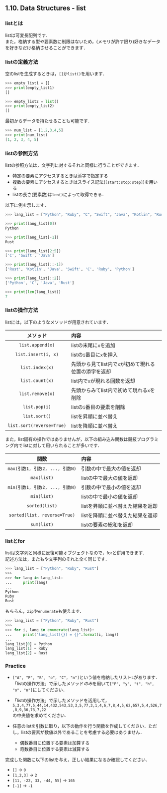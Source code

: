 ## 1.10. Data Structures - list
### listとは
listは可変長配列です．  
また，格納する型や要素数に制限はないため，(メモリが許す限り)好きなデータを好きなだけ格納させることができます．

### listの定義方法
空のlistを生成するときは，`[]`か`list()`を用います．

```python
>>> empty_list1 = []
>>> print(empty_list1)
[]

>>> empty_list2 = list()
>>> print(empty_list2)
[]
```

最初からデータを持たせることも可能です．

```python
>>> num_list = [1,2,3,4,5]
>>> print(num_list)
[1, 2, 3, 4, 5]
```

### listの参照方法
listの参照方法は，文字列に対するそれと同様に行うことができます．

- 特定の要素にアクセスするときは添字で指定する
- 複数の要素にアクセスするときはスライス記法(`[start:stop:step]`)を用いる
- listの長さ(要素数)は`len()`によって取得できる．

以下に例を示します．

```python
>>> lang_list = ["Python", "Ruby", "C", "Swift", "Java", "Kotlin", "Rust"]

>>> print(lang_list[0])
Python

>>> print(lang_list[-1])
Rust

>>> print(lang_list[2:5])
['C', 'Swift', 'Java']

>>> print(lang_list[::-1])
['Rust', 'Kotlin', 'Java', 'Swift', 'C', 'Ruby', 'Python']

>>> print(lang_list[::2])
['Python', 'C', 'Java', 'Rust']

>>> print(len(lang_list))
7
```

### listの操作方法
listには，以下のようなメソッドが用意されています．

|メソッド|内容|
|:-:|:-|
|`list.append(x)`|listの末尾に`x`を追加|
|`list.insert(i, x)`|listの`i`番目に`x`を挿入|
|`list.index(x)`|先頭から見てlist内で`x`が初めて現れる位置の添字を返却|
|`list.count(x)`|list内で`x`が現れる回数を返却|
|`list.remove(x)`|先頭からみてlist内で初めて現れる`x`を削除|
|`list.pop(i)`|listの`i`番目の要素を削除|
|`list.sort()`|listを昇順に並べ替え|
|`list.sort(reverse=True)`|listを降順に並べ替え|

また，list固有の操作ではありませんが，以下の組み込み関数は競技プログラミング内でlistに対して用いられることが多いです．

|関数|内容|
|:-:|:-|
|`max(引数1, 引数2, ..., 引数N)`|引数の中で最大の値を返却|
|`max(list)`|listの中で最大の値を返却|
|`min(引数1, 引数2, ..., 引数N)`|引数の中で最小の値を返却|
|`min(list)`|listの中で最小の値を返却|
|`sorted(list)`|listを昇順に並べ替えた結果を返却|
|`sorted(list, reverse=True)`|listを降順に並べ替えた結果を返却|
|`sum(list)`|listの要素の総和を返却|

### listとfor
listは文字列と同様に反復可能オブジェクトなので，forと併用できます．  
記述方法は，またもや文字列のそれと全く同じです．

```python
>>> lang_list = ["Python", "Ruby", "Rust"]
>>> 
>>> for lang in lang_list:
...     print(lang)
... 
Python
Ruby
Rust
```

もちろん，`zip`や`enumerate`も使えます．

```python
>>> lang_list = ["Python", "Ruby", "Rust"]
>>> 
>>> for i, lang in enumerate(lang_list):
...     print("lang_list[{}] = {}".format(i, lang))
... 
lang_list[0] = Python
lang_list[1] = Ruby
lang_list[2] = Rust
```

### Practice
- `["A", "P", "B", "o", "C", "n"]`という値を格納したリスト`L`があります．  
「listの操作方法」で示したメソッド*のみ*を用いて`["P", "y", "t", "h", "o", "n"]`にしてください．
  
- 「listの操作方法」で示したメソッドを活用して，  
`5,3,4,77,5,44,14,432,543,53,3,5,77,3,1,4,6,7,8,4,5,62,657,5,4,526,7,8,9,36,73,7,22`  
の中央値を求めてください．
  
- 任意のlistを引数に取り，以下の動作を行う関数を作成してください．ただし，listの要素が数値以外であることを考慮する必要はありません．
    - 偶数番目に位置する要素は加算する
    - 奇数番目に位置する要素は減算する
      
完成した関数に以下のlistを与え，正しい結果になるか確認してください．
- `[]` -> `0`
- `[1,2,3]` -> `2`
- `[11, -22, 33, -44, 55]` -> `165`
- `[-1]` -> `-1`